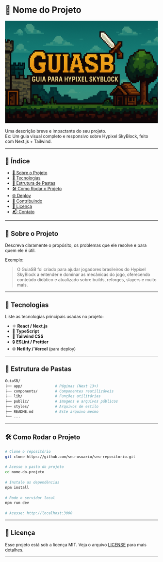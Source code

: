 # 📘 Nome do Projeto

![Banner do Projeto](./public/images/banner.png) 

Uma descrição breve e impactante do seu projeto.  
Ex: Um guia visual completo e responsivo sobre Hypixel SkyBlock, feito com Next.js + Tailwind.

---

## 📌 Índice

- [📘 Sobre o Projeto](#-sobre-o-projeto)
- [🚀 Tecnologias](#-tecnologias)
- [📂 Estrutura de Pastas](#-estrutura-de-pastas)
- [🛠️ Como Rodar o Projeto](#️-como-rodar-o-projeto)
- [🌐 Deploy](#-deploy)
- [🤝 Contribuindo](#-contribuindo)
- [📄 Licença](#-licença)
- [📬 Contato](#-contato)

---

## 📘 Sobre o Projeto

Descreva claramente o propósito, os problemas que ele resolve e para quem ele é útil.

Exemplo:
> O GuiaSB foi criado para ajudar jogadores brasileiros do Hypixel SkyBlock a entender e dominar as mecânicas do jogo, oferecendo conteúdo didático e atualizado sobre builds, reforges, slayers e muito mais.

---

## 🚀 Tecnologias

Liste as tecnologias principais usadas no projeto:

- ⚛️ **React / Next.js**
- 🧠 **TypeScript**
- 🎨 **Tailwind CSS**
- 🔒 **ESLint / Prettier**
- 🌐 **Netlify / Vercel** (para deploy)

---

## 📂 Estrutura de Pastas

```bash
GuiaSB/
├── app/               # Páginas (Next 13+)
├── components/        # Componentes reutilizáveis
├── lib/               # Funções utilitárias
├── public/            # Imagens e arquivos públicos
├── styles/            # Arquivos de estilo
├── README.md          # Este arquivo mesmo
└── ...
```

---

## 🛠️ Como Rodar o Projeto

```bash
# Clone o repositório
git clone https://github.com/seu-usuario/seu-repositorio.git

# Acesse a pasta do projeto
cd nome-do-projeto

# Instale as dependências
npm install

# Rode o servidor local
npm run dev

# Acesse: http://localhost:3000
```
---

## 📄 Licença

Esse projeto está sob a licença MIT. Veja o arquivo [LICENSE](LICENSE) para mais detalhes.

---
